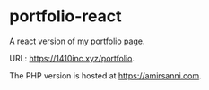 # portfolio-react
A react version of my portfolio page.

URL: https://1410inc.xyz/portfolio.

The PHP version is hosted at https://amirsanni.com.
